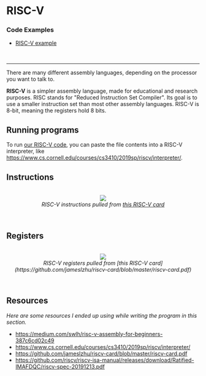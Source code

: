 # RISC-V

### Code Examples

- [RISC-V example](/code/riscv/riscv.s)

<br />

---

There are many different assembly languages, depending on the processor you want to talk to.

**RISC-V** is a simpler assembly language, made for educational and research purposes. RISC stands for "Reduced Instruction Set Compiler". Its goal is to use a smaller instruction set than most other assembly languages. RISC-V is 8-bit, meaning the registers hold 8 bits.

## Running programs

To run [our RISC-V code](/code/riscv/riscv.s), you can paste the file contents into a RISC-V interpreter, like https://www.cs.cornell.edu/courses/cs3410/2019sp/riscv/interpreter/.

## Instructions

<p align="center">
  <br />
  <img src="https://cloud-az5f0vqak-hack-club-bot.vercel.app/0screen_shot_2022-06-01_at_2.04.20_pm.png">
  <br />
  <span>
    <em>
      RISC-V instructions pulled from <a href="https://github.com/jameslzhu/riscv-card/blob/master/riscv-card.pdf">this RISC-V card</a>
    </em>
  </span>
</p>
<br />

## Registers

<p align="center">
  <br />
  <img src="https://cloud-3wcgo2ul0-hack-club-bot.vercel.app/0screen_shot_2022-06-01_at_2.03.52_pm.png">
  <br />
  <span>
    <em>
      RISC-V registers pulled from [this RISC-V card](https://github.com/jameslzhu/riscv-card/blob/master/riscv-card.pdf)
    </em>
  </span>
</p>
<br />

## Resources
_Here are some resources I ended up using while writing the program in this section._

- https://medium.com/swlh/risc-v-assembly-for-beginners-387c6cd02c49
- https://www.cs.cornell.edu/courses/cs3410/2019sp/riscv/interpreter/
- https://github.com/jameslzhu/riscv-card/blob/master/riscv-card.pdf
- https://github.com/riscv/riscv-isa-manual/releases/download/Ratified-IMAFDQC/riscv-spec-20191213.pdf
